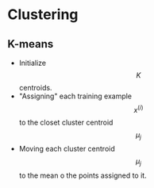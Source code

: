 # Clustering

## K-means
* Initialize $$K$$ centroids.
* "Assigning" each training example $$x^(i)$$ to the closet cluster centroid $$\mu_j$$
* Moving each cluster centroid $$\mu_j$$ to the mean o the points assigned to it.
